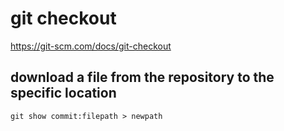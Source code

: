 # git checkout
https://git-scm.com/docs/git-checkout

## download a file from the repository to the specific location
    git show commit:filepath > newpath
